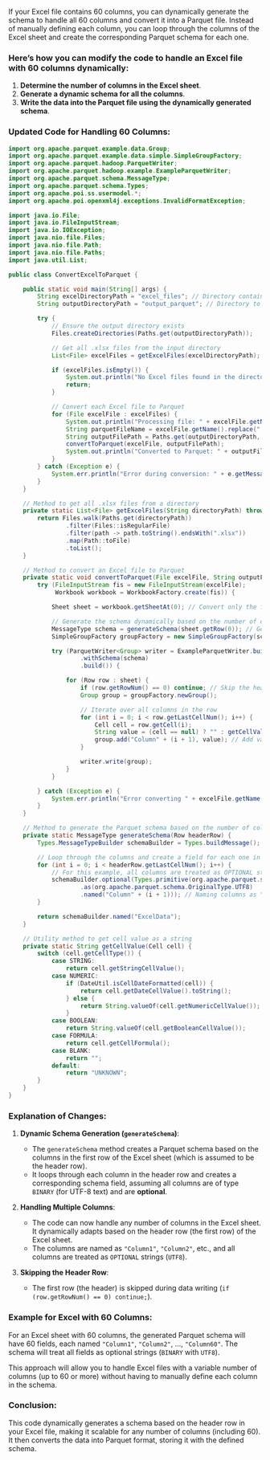 If your Excel file contains 60 columns, you can dynamically generate the schema to handle all 60 columns and convert it into a Parquet file. Instead of manually defining each column, you can loop through the columns of the Excel sheet and create the corresponding Parquet schema for each one.

### Here’s how you can modify the code to handle an Excel file with 60 columns dynamically:

1. **Determine the number of columns in the Excel sheet**.
2. **Generate a dynamic schema for all the columns**.
3. **Write the data into the Parquet file using the dynamically generated schema**.

### Updated Code for Handling 60 Columns:

```java
import org.apache.parquet.example.data.Group;
import org.apache.parquet.example.data.simple.SimpleGroupFactory;
import org.apache.parquet.hadoop.ParquetWriter;
import org.apache.parquet.hadoop.example.ExampleParquetWriter;
import org.apache.parquet.schema.MessageType;
import org.apache.parquet.schema.Types;
import org.apache.poi.ss.usermodel.*;
import org.apache.poi.openxml4j.exceptions.InvalidFormatException;

import java.io.File;
import java.io.FileInputStream;
import java.io.IOException;
import java.nio.file.Files;
import java.nio.file.Path;
import java.nio.file.Paths;
import java.util.List;

public class ConvertExcelToParquet {

    public static void main(String[] args) {
        String excelDirectoryPath = "excel_files"; // Directory containing Excel files
        String outputDirectoryPath = "output_parquet"; // Directory to store Parquet files

        try {
            // Ensure the output directory exists
            Files.createDirectories(Paths.get(outputDirectoryPath));

            // Get all .xlsx files from the input directory
            List<File> excelFiles = getExcelFiles(excelDirectoryPath);

            if (excelFiles.isEmpty()) {
                System.out.println("No Excel files found in the directory.");
                return;
            }

            // Convert each Excel file to Parquet
            for (File excelFile : excelFiles) {
                System.out.println("Processing file: " + excelFile.getName());
                String parquetFileName = excelFile.getName().replace(".xlsx", ".parquet");
                String outputFilePath = Paths.get(outputDirectoryPath, parquetFileName).toString();
                convertToParquet(excelFile, outputFilePath);
                System.out.println("Converted to Parquet: " + outputFilePath);
            }
        } catch (Exception e) {
            System.err.println("Error during conversion: " + e.getMessage());
        }
    }

    // Method to get all .xlsx files from a directory
    private static List<File> getExcelFiles(String directoryPath) throws IOException {
        return Files.walk(Paths.get(directoryPath))
                .filter(Files::isRegularFile)
                .filter(path -> path.toString().endsWith(".xlsx"))
                .map(Path::toFile)
                .toList();
    }

    // Method to convert an Excel file to Parquet
    private static void convertToParquet(File excelFile, String outputFilePath) throws IOException, InvalidFormatException {
        try (FileInputStream fis = new FileInputStream(excelFile);
             Workbook workbook = WorkbookFactory.create(fis)) {

            Sheet sheet = workbook.getSheetAt(0); // Convert only the first sheet

            // Generate the schema dynamically based on the number of columns in the Excel sheet
            MessageType schema = generateSchema(sheet.getRow(0)); // Get the schema from the first row (header)
            SimpleGroupFactory groupFactory = new SimpleGroupFactory(schema);

            try (ParquetWriter<Group> writer = ExampleParquetWriter.builder(new org.apache.hadoop.fs.Path(outputFilePath))
                    .withSchema(schema)
                    .build()) {

                for (Row row : sheet) {
                    if (row.getRowNum() == 0) continue; // Skip the header row
                    Group group = groupFactory.newGroup();

                    // Iterate over all columns in the row
                    for (int i = 0; i < row.getLastCellNum(); i++) {
                        Cell cell = row.getCell(i);
                        String value = (cell == null) ? "" : getCellValue(cell);
                        group.add("Column" + (i + 1), value); // Add value to the group
                    }

                    writer.write(group);
                }
            }

        } catch (Exception e) {
            System.err.println("Error converting " + excelFile.getName() + ": " + e.getMessage());
        }
    }

    // Method to generate the Parquet schema based on the number of columns in the first row (header)
    private static MessageType generateSchema(Row headerRow) {
        Types.MessageTypeBuilder schemaBuilder = Types.buildMessage();

        // Loop through the columns and create a field for each one in the schema
        for (int i = 0; i < headerRow.getLastCellNum(); i++) {
            // For this example, all columns are treated as OPTIONAL strings (BINARY)
            schemaBuilder.optional(Types.primitive(org.apache.parquet.schema.PrimitiveType.PrimitiveTypeName.BINARY, Types.Repetition.OPTIONAL)
                    .as(org.apache.parquet.schema.OriginalType.UTF8)
                    .named("Column" + (i + 1))); // Naming columns as "Column1", "Column2", etc.
        }

        return schemaBuilder.named("ExcelData");
    }

    // Utility method to get cell value as a string
    private static String getCellValue(Cell cell) {
        switch (cell.getCellType()) {
            case STRING:
                return cell.getStringCellValue();
            case NUMERIC:
                if (DateUtil.isCellDateFormatted(cell)) {
                    return cell.getDateCellValue().toString();
                } else {
                    return String.valueOf(cell.getNumericCellValue());
                }
            case BOOLEAN:
                return String.valueOf(cell.getBooleanCellValue());
            case FORMULA:
                return cell.getCellFormula();
            case BLANK:
                return "";
            default:
                return "UNKNOWN";
        }
    }
}
```

### Explanation of Changes:

1. **Dynamic Schema Generation (`generateSchema`)**:
   - The `generateSchema` method creates a Parquet schema based on the columns in the first row of the Excel sheet (which is assumed to be the header row).
   - It loops through each column in the header row and creates a corresponding schema field, assuming all columns are of type `BINARY` (for UTF-8 text) and are **optional**.

2. **Handling Multiple Columns**:
   - The code can now handle any number of columns in the Excel sheet. It dynamically adapts based on the header row (the first row) of the Excel sheet.
   - The columns are named as `"Column1"`, `"Column2"`, etc., and all columns are treated as `OPTIONAL` strings (`UTF8`).

3. **Skipping the Header Row**:
   - The first row (the header) is skipped during data writing (`if (row.getRowNum() == 0) continue;`).

### Example for Excel with 60 Columns:

For an Excel sheet with 60 columns, the generated Parquet schema will have 60 fields, each named `"Column1"`, `"Column2"`, ..., `"Column60"`. The schema will treat all fields as optional strings (`BINARY` with `UTF8`).

This approach will allow you to handle Excel files with a variable number of columns (up to 60 or more) without having to manually define each column in the schema.

### Conclusion:
This code dynamically generates a schema based on the header row in your Excel file, making it scalable for any number of columns (including 60). It then converts the data into Parquet format, storing it with the defined schema.
